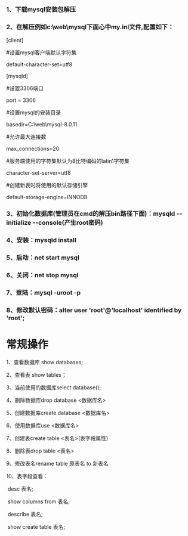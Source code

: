### 1、下载mysql安装包解压
### 2、在解压例如c:\web\mysql下面心中my.ini文件,配置如下：
[client]

#设置mysql客户端默认字符集

default-character-set=utf8

[mysqld]

#设置3306端口

port = 3306

#设置mysql的安装目录

basedir=C:\\web\\mysql-8.0.11

#允许最大连接数

max_connections=20

#服务端使用的字符集默认为8比特编码的latin1字符集

character-set-server=utf8

#创建新表时将使用的默认存储引擎

default-storage-engine=INNODB

### 3、初始化数据库(管理员在cmd的解压bin路径下面)：mysqld --initialize --console(产生root密码)
### 4、安装：mysqld install
### 5、启动：net start mysql
### 6、关闭：net stop mysql
### 7、登陆：mysql -uroot -p
### 8、修改默认密码：alter user 'root'@'localhost' identified by 'root';

# 常规操作
1、查看数据库 show databases;

2、查看表 show tables；

3、当前使用的数据库select database();

4、删除数据库drop database <数据库名>

5、创建数据库create database <数据库名>

6、使用数据库use <数据库名>

7、创建表create table <表名>(表字段属性)

8、删除表drop table <表名>

9、修改表名rename table 原表名 to 新表名

10、表字段查看：

​		desc 表名;

​		show columns from 表名;

​		describe 表名;

​		show create table 表名;